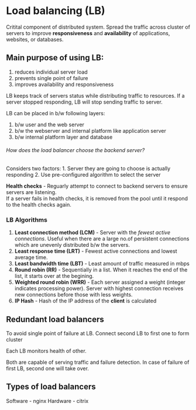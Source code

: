# Load balancing (LB)

Critital component of distributed system.
Spread the traffic across cluster of servers to improve **responsiveness** and **availability** of applications, websites, or databases.

## Main purpose of using LB:
1. reduces individual server load 
2. prevents single point of failure
3. improves availability and responsiveness

LB keeps track of servers status while distributing traffic to resources.  If a server stopped responding, LB will stop sending traffic to server.

LB can be placed in b/w following layers:
1. b/w user and the web server 
2. b/w the webserver and internal platform like application server
3. b/w internal platform layer and database

###### How does the load balancer choose the backend server?
Considers two factors: 1. Server they are going to choose is actually responding 2. Use pre-configured algorithm to select the server 

**Health checks** - Reguarly attempt to connect to backend servers to ensure servers are listening. <br>
If a server fails in health checks, it is removed from the pool until it respond to the health checks again.

### LB Algorithms
1. **Least connection method (LCM)** - Server with the *fewest active connections*. Useful when there are a large no.of persistent connections which are unevenly distributed b/w the servers.
2. **Least response time (LRT)** - Fewest active connections and lowest average time.
3. **Least bandwidth time (LBT)** - Least amount of traffic measured in mbps
4. **Round robin (RR)** - Sequentially in a list. When it reaches the end of the list, it starts over at the begining.
5. **Weighted round robin (WRR)** - Each server assigned a weight (integer indicates processing power). Server with highest connection receives new connections before those with less weights.
6. **IP Hash** - Hash of the IP address of the **client** is calculated 

## Redundant load balancers 
To avoid single point of failure at LB.
Connect second LB to first one to form cluster

Each LB monitors health of other. 

Both are capable of serving traffic and failure detection. In case of failure of first LB, second one will take over.

## Types of load balancers
Software - nginx
Hardware - citrix

